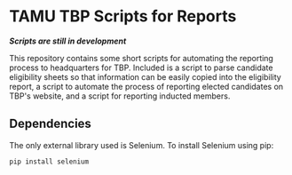 # TAMU TBP Scripts for Reports
***Scripts are still in development*** <br>

This repository contains some short scripts for automating the reporting process to headquarters for TBP. Included is a script to parse candidate eligibility sheets so that information can be easily copied into the eligibility report, a script to automate the process of reporting elected candidates on TBP's website, and a script for reporting inducted members.

## Dependencies
The only external library used is Selenium. To install Selenium using pip:
```
pip install selenium
```

